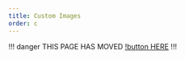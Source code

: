 ```yaml
---
title: Custom Images
order: c
---
```

!!! danger
THIS PAGE HAS MOVED [!button HERE](https://simplesplash.fdd-docs.com/custom-images/)
!!!

